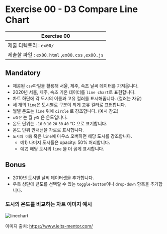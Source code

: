 # Exercise 00 - D3 Compare Line Chart

| Exercise 00              
| ------------------------ 
| 제출 디렉토리 : `ex00/`  
| 제출할 파일 : `ex00.html` ,`ex00.css` ,`ex00.js` 


## Mandatory
- 제공된 `csv`파일을 활용해 서울, 제주, 속초 날씨 데이터를 가져옵니다.
- 2020년 서울, 제주, 속초 기온 데이터를 `line chart`로 표현합니다.
- 차트 하단에 각 도시의 이름과 고유 컬러를 표시해줍니다. (컬러는 자유)
- 세 개의 `line`은 도시별로 구분이 되게 고유 컬러로 표현합니다.
- 월별 온도는 `line` 위에 `circle` 로 강조합니다. (예시 참고)
- `x축은` 는 월  `y축` 은 온도입니다.
- 온도 단위는 `-10` `0` `10` `20` `30` `40` ℃ 으로 표기합니다.
- 온도 단위 안내선을 가로로 표시합니다.
- `도시의 이름` 혹은 `line`에 마우스 오버하면 해당 도시를 강조합니다.
  - 예1) 나머지 도시들은 opacity: 50% 처리합니다.
  - 예2) 해당 도시의 `line` 을 더 굵게 표시합니다.

## Bonus
- 2010년 도시별 날씨 데이터셋을 추가합니다.
- 우측 상단에 년도를 선택할 수 있는 `toggle-button`이나 `drop-down` 항목을 추가합니다.


### 도시의 온도를 비교하는 차트 이미지 예시

<img src='https://www.ielts-mentor.com/images/writingsamples/graph286-average-monthly-temperatures-three-cities.png' alt='linechart'>

이미지 출처: https://www.ielts-mentor.com/

